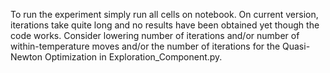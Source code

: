 To run the experiment simply run all cells on notebook.
On current version, iterations take quite long and no results have been obtained yet though the code works.
Consider lowering number of iterations and/or number of within-temperature moves and/or the number of iterations for the Quasi-Newton Optimization in Exploration_Component.py.
